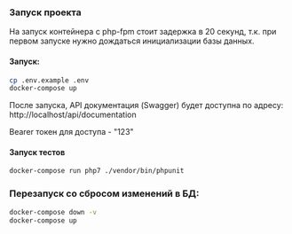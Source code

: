 ### Запуск проекта
На запуск контейнера с php-fpm стоит задержка в 20 секунд, т.к. при первом запуске
нужно дождаться инициализации базы данных.

#### Запуск:
```sh
cp .env.example .env
docker-compose up
```

После запуска, API документация (Swagger) будет доступна по адресу:
http://localhost/api/documentation

Bearer токен для доступа - "123"

#### Запуск тестов
```sh
docker-compose run php7 ./vendor/bin/phpunit
```

### Перезапуск со сбросом изменений в БД:
```sh
docker-compose down -v
docker-compose up
```
